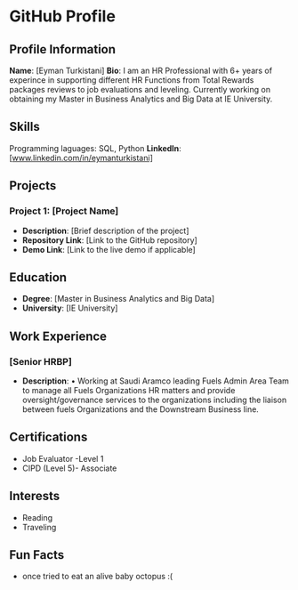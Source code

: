 # GitHub Profile

## Profile Information

**Name**: [Eyman Turkistani]
**Bio**: I am an HR Professional with 6+ years of experince in supporting different HR Functions from Total Rewards packages reviews to job evaluations and leveling. Currently working on obtaining my Master in Business Analytics and Big Data at IE University. 

## Skills
Programming laguages: SQL, Python 
**LinkedIn**: [www.linkedin.com/in/eymanturkistani]

## Projects

### Project 1: [Project Name]

- **Description**: [Brief description of the project]
- **Repository Link**: [Link to the GitHub repository]
- **Demo Link**: [Link to the live demo if applicable]

## Education

- **Degree**: [Master in Business Analytics and Big Data]
- **University**: [IE University]


## Work Experience

### [Senior HRBP]
- **Description**: •	Working at Saudi Aramco leading Fuels Admin Area Team to manage all Fuels Organizations HR matters and provide oversight/governance services to the organizations including the liaison between fuels Organizations and the Downstream Business line.  

## Certifications

- Job Evaluator -Level 1 
- CIPD (Level 5)- Associate 


## Interests

- Reading
- Traveling

## Fun Facts

- once tried to eat an alive baby octopus :( 


